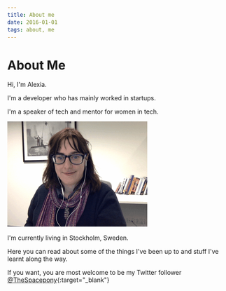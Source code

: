 ```yaml
---
title: About me
date: 2016-01-01
tags: about, me
---
```


# About Me

Hi, I'm Alexia.

I'm a developer who has mainly worked in startups.

I'm a speaker of tech and mentor for women in tech.

![picture of me](/images/duck.gif)

I'm currently living in Stockholm, Sweden.

Here you can read about some of the things I've been up to and stuff I've learnt along the way.

If you want, you are most welcome to be my Twitter follower [@TheSpacepony](https://twitter.com/thespacepony){:target="_blank"}
